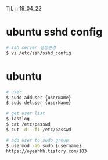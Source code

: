 TIL :: 19_04_22

# ubuntu sshd config
```bash
# ssh server 설정변경
$ vi /etc/ssh/sshd_config
```

# ubuntu 
```bash
# user
$ sudo adduser {userName}
$ sudo deluser {userName}

# get user list 
$ lastlog
$ cat /etc/passwd
$ cut -d: -f1 /etc/passwd

# add user to sudo group
$ usermod -aG sudo {username}
https://oyeahhh.tistory.com/103
```